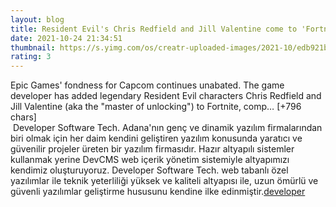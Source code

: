 ```yaml
--- 
layout: blog
title: Resident Evil's Chris Redfield and Jill Valentine come to 'Fortnite'
date: 2021-10-24 21:34:51
thumbnail: https://s.yimg.com/os/creatr-uploaded-images/2021-10/edb921b0-350e-11ec-9bf5-a6ff10425e02
rating: 3
---
```

Epic Games' fondness for Capcom continues unabated. The game developer has added legendary Resident Evil characters Chris Redfield and Jill Valentine (aka the "master of unlocking") to Fortnite, comp… [+796 chars]</br>&nbsp;Developer Software Tech. Adana'nın genç ve dinamik yazılım firmalarından biri olmak için her daim kendini geliştiren yazılım konusunda yaratıcı ve güvenilir projeler üreten bir yazılım firmasıdır. Hazır altyapılı sistemler kullanmak yerine DevCMS web içerik yönetim sistemiyle altyapımızı kendimiz oluşturuyoruz. Developer Software Tech. web tabanlı özel yazılımlar ile teknik yeterliliği yüksek ve kaliteli altyapısı ile, uzun ömürlü ve güvenli yazılımlar geliştirme hususunu kendine ilke edinmiştir.<a href="https://www.developerbilisim.com/">developer</a>